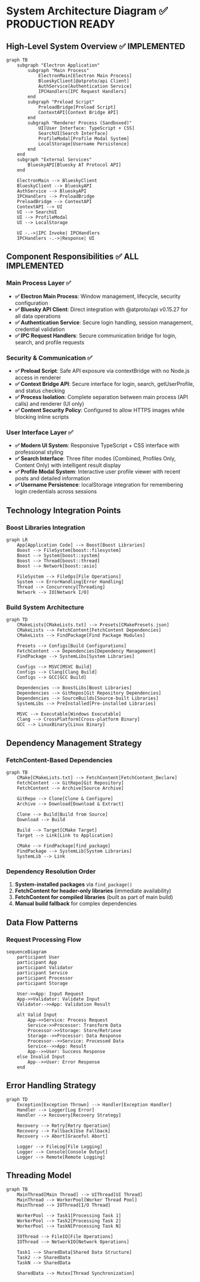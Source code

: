 # System Architecture Diagram ✅ **PRODUCTION READY**

## High-Level System Overview ✅ **IMPLEMENTED**

```mermaid
graph TB
    subgraph "Electron Application"
        subgraph "Main Process"
            ElectronMain[Electron Main Process]
            BlueskyClient[@atproto/api Client]
            AuthService[Authentication Service]
            IPCHandlers[IPC Request Handlers]
        end
        subgraph "Preload Script"
            PreloadBridge[Preload Script]
            ContextAPI[Context Bridge API]
        end
        subgraph "Renderer Process (Sandboxed)"
            UI[User Interface: TypeScript + CSS]
            SearchUI[Search Interface]
            ProfileModal[Profile Modal System]
            LocalStorage[Username Persistence]
        end
    end
    subgraph "External Services"
        BlueskyAPI[Bluesky AT Protocol API]
    end

    ElectronMain --> BlueskyClient
    BlueskyClient --> BlueskyAPI
    AuthService --> BlueskyAPI
    IPCHandlers --> PreloadBridge
    PreloadBridge --> ContextAPI
    ContextAPI --> UI
    UI --> SearchUI
    UI --> ProfileModal
    UI --> LocalStorage

    UI -.->|IPC Invoke| IPCHandlers
    IPCHandlers -.->|Response| UI
```

## Component Responsibilities ✅ **ALL IMPLEMENTED**

### Main Process Layer ✅

- **✅ Electron Main Process**: Window management, lifecycle, security configuration
- **✅ Bluesky API Client**: Direct integration with @atproto/api v0.15.27 for all data operations
- **✅ Authentication Service**: Secure login handling, session management, credential validation
- **✅ IPC Request Handlers**: Secure communication bridge for login, search, and profile requests

### Security & Communication ✅

- **✅ Preload Script**: Safe API exposure via contextBridge with no Node.js access in renderer
- **✅ Context Bridge API**: Secure interface for login, search, getUserProfile, and status checking
- **✅ Process Isolation**: Complete separation between main process (API calls) and renderer (UI only)
- **✅ Content Security Policy**: Configured to allow HTTPS images while blocking inline scripts

### User Interface Layer ✅

- **✅ Modern UI System**: Responsive TypeScript + CSS interface with professional styling
- **✅ Search Interface**: Three filter modes (Combined, Profiles Only, Content Only) with intelligent result display
- **✅ Profile Modal System**: Interactive user profile viewer with recent posts and detailed information
- **✅ Username Persistence**: localStorage integration for remembering login credentials across sessions

## Technology Integration Points

### Boost Libraries Integration

```mermaid
graph LR
    App[Application Code] --> Boost[Boost Libraries]
    Boost --> FileSystem[boost::filesystem]
    Boost --> System[boost::system]
    Boost --> Thread[boost::thread]
    Boost --> Network[boost::asio]

    FileSystem --> FileOps[File Operations]
    System --> ErrorHandling[Error Handling]
    Thread --> Concurrency[Threading]
    Network --> IO[Network I/O]
```

### Build System Architecture

```mermaid
graph TD
    CMakeLists[CMakeLists.txt] --> Presets[CMakePresets.json]
    CMakeLists --> FetchContent[FetchContent Dependencies]
    CMakeLists --> FindPackage[Find Package Modules]

    Presets --> Configs[Build Configurations]
    FetchContent --> Dependencies[Dependency Management]
    FindPackage --> SystemLibs[System Libraries]

    Configs --> MSVC[MSVC Build]
    Configs --> Clang[Clang Build]
    Configs --> GCC[GCC Build]

    Dependencies --> BoostLibs[Boost Libraries]
    Dependencies --> GitRepos[Git Repository Dependencies]
    Dependencies --> SourceBuilds[Source-built Libraries]
    SystemLibs --> PreInstalled[Pre-installed Libraries]

    MSVC --> Executable[Windows Executable]
    Clang --> CrossPlatform[Cross-platform Binary]
    GCC --> LinuxBinary[Linux Binary]
```

## Dependency Management Strategy

### FetchContent-Based Dependencies

```mermaid
graph TB
    CMake[CMakeLists.txt] --> FetchContent[FetchContent_Declare]
    FetchContent --> GitRepo[Git Repository]
    FetchContent --> Archive[Source Archive]

    GitRepo --> Clone[Clone & Configure]
    Archive --> Download[Download & Extract]

    Clone --> Build[Build from Source]
    Download --> Build

    Build --> Target[CMake Target]
    Target --> Link[Link to Application]

    CMake --> FindPackage[find_package]
    FindPackage --> SystemLib[System Libraries]
    SystemLib --> Link
```

### Dependency Resolution Order

1. **System-installed packages** via `find_package()`
2. **FetchContent for header-only libraries** (immediate availability)
3. **FetchContent for compiled libraries** (built as part of main build)
4. **Manual build fallback** for complex dependencies

## Data Flow Patterns

### Request Processing Flow

```mermaid
sequenceDiagram
    participant User
    participant App
    participant Validator
    participant Service
    participant Processor
    participant Storage

    User->>App: Input Request
    App->>Validator: Validate Input
    Validator-->>App: Validation Result

    alt Valid Input
        App->>Service: Process Request
        Service->>Processor: Transform Data
        Processor->>Storage: Store/Retrieve
        Storage-->>Processor: Data Response
        Processor-->>Service: Processed Data
        Service-->>App: Result
        App-->>User: Success Response
    else Invalid Input
        App-->>User: Error Response
    end
```

## Error Handling Strategy

```mermaid
graph TD
    Exception[Exception Thrown] --> Handler[Exception Handler]
    Handler --> Logger[Log Error]
    Handler --> Recovery[Recovery Strategy]

    Recovery --> Retry[Retry Operation]
    Recovery --> Fallback[Use Fallback]
    Recovery --> Abort[Graceful Abort]

    Logger --> FileLog[File Logging]
    Logger --> Console[Console Output]
    Logger --> Remote[Remote Logging]
```

## Threading Model

```mermaid
graph TB
    MainThread[Main Thread] --> UIThread[UI Thread]
    MainThread --> WorkerPool[Worker Thread Pool]
    MainThread --> IOThread[I/O Thread]

    WorkerPool --> Task1[Processing Task 1]
    WorkerPool --> Task2[Processing Task 2]
    WorkerPool --> TaskN[Processing Task N]

    IOThread --> FileIO[File Operations]
    IOThread --> NetworkIO[Network Operations]

    Task1 --> SharedData[Shared Data Structure]
    Task2 --> SharedData
    TaskN --> SharedData

    SharedData --> Mutex[Thread Synchronization]
```

